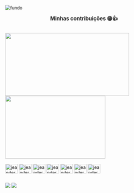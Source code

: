 ![fundo](https://github.com/user-attachments/assets/a4264a25-fbb6-4e47-8c2b-b07e65cf8b99)

<p align="center"><strong style="font-size: larger;">Minhas contribuições 😁👍</strong></p>

##
  <a href="https://github.com/jeandersonmachado?tab=repositories">
    <img height=200 width=396 align="center" src="https://github-readme-stats.vercel.app/api?username=jeandersonmachado&rank_icon=github&card_width=320&show_icons=true&bg_color=00000000" />
  </a>
  <a href="https://github.com/jeandersonmachado?tab=repositories">
    <img height=200  width=320 align="center" src="https://github-readme-stats.vercel.app/api/top-langs/?username=jeandersonmachado&layout=compact&bg_color=00000000" />
  </a>

<div style="display: inline_block"><br>
  <a href="https://github.com/jeandersonmachado?tab=repositories"><img align="center" alt="jeanderson-Js" height="30" width="40" src="https://cdn.jsdelivr.net/gh/devicons/devicon@latest/icons/javascript/javascript-plain.svg" /></a>
  <a href="https://github.com/jeandersonmachado?tab=repositories"><img align="center" alt="jeanderson-Ts" height="30" width="40" src="https://cdn.jsdelivr.net/gh/devicons/devicon@latest/icons/typescript/typescript-plain.svg" /></a>
  <a href="https://github.com/jeandersonmachado?tab=repositories">  <img align="center" alt="jeanderson-HTML" height="30" width="40" src="https://cdn.jsdelivr.net/gh/devicons/devicon@latest/icons/html5/html5-plain.svg" /></a>
  <a href="https://github.com/jeandersonmachado?tab=repositories">  <img align="center" alt="jeanderson-CSS" height="30" width="40" src="https://cdn.jsdelivr.net/gh/devicons/devicon@latest/icons/css3/css3-plain.svg" /></a>
  <a href="https://github.com/jeandersonmachado?tab=repositories">  <img align="center" alt="jeanderson-CSS" height="30" width="40" src="https://cdn.jsdelivr.net/gh/devicons/devicon@latest/icons/azuresqldatabase/azuresqldatabase-original.svg" /></a>
  <a href="https://github.com/jeandersonmachado?tab=repositories">  <img align="center" alt="jeanderson-CSS" height="30" width="40" src="https://cdn.jsdelivr.net/gh/devicons/devicon@latest/icons/dotnetcore/dotnetcore-original.svg" /></a>
  <a href="https://github.com/jeandersonmachado?tab=repositories">  <img align="center" alt="jeanderson-SASS" height="30" width="40" src="https://cdn.jsdelivr.net/gh/devicons/devicon@latest/icons/sass/sass-original.svg" /></a>
</div>

##

<div>
  <a href="mailto:jeanderson.ferreira74@gmail.com"><img src="https://img.shields.io/badge/Gmail-D14836?style=for-the-badge&logo=gmail&logoColor=white" target="_blank"></a>
  <a href="https://www.linkedin.com/in/jeanderson-machado-986496279/"><img src="https://img.shields.io/badge/LinkedIn-0077B5?style=for-the-badge&logo=linkedin&logoColor=white" target="_blank"></a>
</div>
